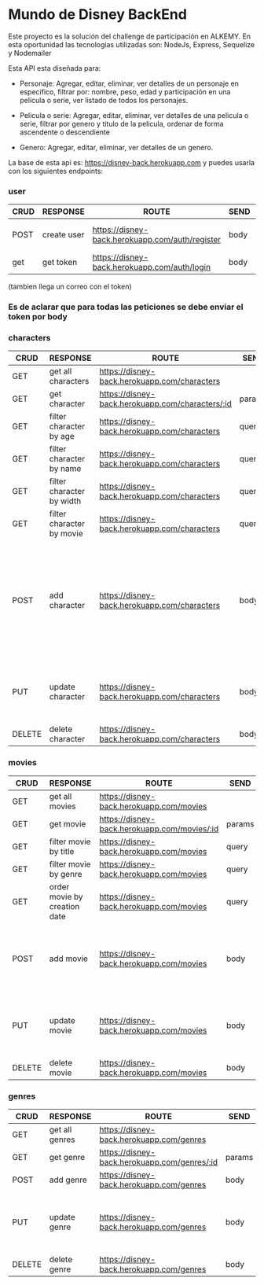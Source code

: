 # Mundo de Disney BackEnd

Este proyecto es la solución del challenge de participación en ALKEMY. En esta oportunidad las tecnologias utilizadas son: NodeJs, Express, Sequelize y Nodemailer

Esta API esta diseñada para:

- Personaje: Agregar, editar, eliminar, ver detalles de un personaje en especifico, filtrar por: nombre, peso, edad y participación en una pelicula o serie, ver listado de todos los personajes.

- Pelicula o serie: Agregar, editar, eliminar, ver detalles de una pelicula o serie, filtrar por genero y titulo de la pelicula, ordenar de forma ascendente o descendiente

- Genero: Agregar, editar, eliminar, ver detalles de un genero.

La base de esta api es: https://disney-back.herokuapp.com y puedes usarla con los siguientes endpoints:

### user

| CRUD | RESPONSE    | ROUTE                                           | SEND | INFO                  |
| ---- | ----------- | ----------------------------------------------- | ---- | --------------------- |
| POST | create user | https://disney-back.herokuapp.com/auth/register | body | email, password, name |
| get  | get token   | https://disney-back.herokuapp.com/auth/login    | body | email, password       |

(tambien llega un correo con el token)

### Es de aclarar que para todas las peticiones se debe enviar el token por body

### characters

| CRUD   | RESPONSE                  | ROUTE                                            | SEND   | INFO                                                                                                                       |
| ------ | ------------------------- | ------------------------------------------------ | ------ | -------------------------------------------------------------------------------------------------------------------------- |
| GET    | get all characters        | https://disney-back.herokuapp.com/characters     |        |                                                                                                                            |
| GET    | get character             | https://disney-back.herokuapp.com/characters/:id | params | id                                                                                                                         |
| GET    | filter character by age   | https://disney-back.herokuapp.com/characters     | query  | age                                                                                                                        |
| GET    | filter character by name  | https://disney-back.herokuapp.com/characters     | query  | name                                                                                                                       |
| GET    | filter character by width | https://disney-back.herokuapp.com/characters     | query  | width                                                                                                                      |
| GET    | filter character by movie | https://disney-back.herokuapp.com/characters     | query  | movies (id movie)                                                                                                          |
| POST   | add character             | https://disney-back.herokuapp.com/characters     | body   | name, age, width, history, image, movies:[{title, image, creationDate, qualification: "1" to "5",genres: [{image, name}]}] |
| PUT    | update character          | https://disney-back.herokuapp.com/characters     | body   | id\*, params to change: name, age, width, history, image                                                                   |
| DELETE | delete character          | https://disney-back.herokuapp.com/characters     | body   | id                                                                                                                         |

### movies

| CRUD   | RESPONSE                     | ROUTE                                        | SEND   | INFO                                                                          |
| ------ | ---------------------------- | -------------------------------------------- | ------ | ----------------------------------------------------------------------------- |
| GET    | get all movies               | https://disney-back.herokuapp.com/movies     |        |                                                                               |
| GET    | get movie                    | https://disney-back.herokuapp.com/movies/:id | params | id                                                                            |
| GET    | filter movie by title        | https://disney-back.herokuapp.com/movies     | query  | title                                                                         |
| GET    | filter movie by genre        | https://disney-back.herokuapp.com/movies     | query  | genre (id genre)                                                              |
| GET    | order movie by creation date | https://disney-back.herokuapp.com/movies     | query  | order (ASC or DESC)                                                           |
| POST   | add movie                    | https://disney-back.herokuapp.com/movies     | body   | title, image, creationDate, qualification: "1" to "5",genres: [{image, name}] |
| PUT    | update movie                 | https://disney-back.herokuapp.com/movies     | body   | id\*, params to change: title, image, creationDate, qualification: "1" to "5" |
| DELETE | delete movie                 | https://disney-back.herokuapp.com/movies     | body   | id                                                                            |

### genres

| CRUD   | RESPONSE       | ROUTE                                        | SEND   | INFO                                |
| ------ | -------------- | -------------------------------------------- | ------ | ----------------------------------- |
| GET    | get all genres | https://disney-back.herokuapp.com/genres     |        |                                     |
| GET    | get genre      | https://disney-back.herokuapp.com/genres/:id | params | id                                  |
| POST   | add genre      | https://disney-back.herokuapp.com/genres     | body   | image, name                         |
| PUT    | update genre   | https://disney-back.herokuapp.com/genres     | body   | id\*, params to change: image, name |
| DELETE | delete genre   | https://disney-back.herokuapp.com/genres     | body   | id                                  |
